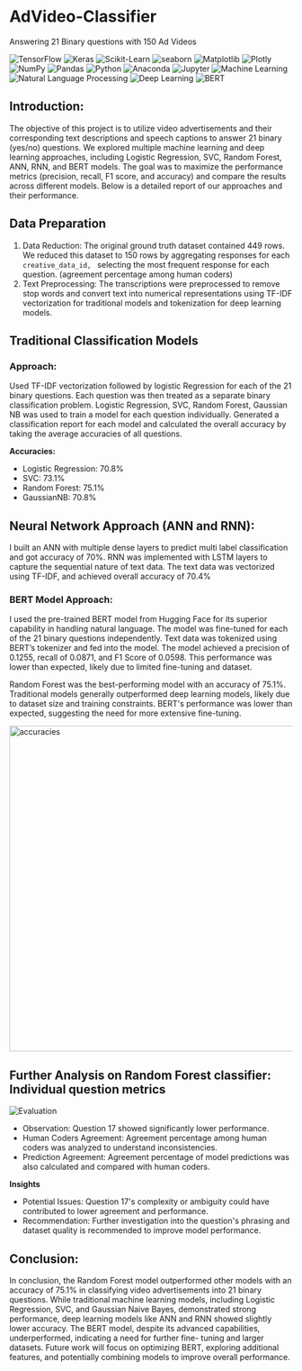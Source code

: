 # AdVideo-Classifier
Answering 21 Binary questions with 150 Ad Videos

![TensorFlow](https://img.shields.io/badge/TensorFlow-FF6F00?style=for-the-badge&logo=tensorflow&logoColor=white)
![Keras](https://img.shields.io/badge/Keras-D00000?style=for-the-badge&logo=keras&logoColor=white)
![Scikit-Learn](https://img.shields.io/badge/Scikit--Learn-F7931E?style=for-the-badge&logo=scikit-learn&logoColor=white)
![seaborn](https://img.shields.io/badge/seaborn-3776AB?style=for-the-badge&logo=seaborn&logoColor=white)
![Matplotlib](https://img.shields.io/badge/Matplotlib-01453A?style=for-the-badge&logo=matplotlib&logoColor=white)
![Plotly](https://img.shields.io/badge/Plotly-3F4F75?style=for-the-badge&logo=plotly&logoColor=white)
![NumPy](https://img.shields.io/badge/NumPy-013243?style=for-the-badge&logo=numpy&logoColor=white)
![Pandas](https://img.shields.io/badge/Pandas-150458?style=for-the-badge&logo=pandas&logoColor=white)
![Python](https://img.shields.io/badge/Python-3776AB?style=for-the-badge&logo=python&logoColor=white)
![Anaconda](https://img.shields.io/badge/Anaconda-44A833?style=for-the-badge&logo=anaconda&logoColor=white)
![Jupyter](https://img.shields.io/badge/Jupyter-F37626?style=for-the-badge&logo=jupyter&logoColor=white)
![Machine Learning](https://img.shields.io/badge/Machine_Learning-0078D4?style=for-the-badge&logo=machine-learning&logoColor=white)
![Natural Language Processing](https://img.shields.io/badge/Natural_Language_Processing-008080?style=for-the-badge&logo=natural-language-processing&logoColor=white)
![Deep Learning](https://img.shields.io/badge/Deep_Learning-FF5733?style=for-the-badge&logo=deep-learning&logoColor=white)
![BERT](https://img.shields.io/badge/BERT-0096FF?style=for-the-badge&logo=bert&logoColor=white)



## Introduction:
The objective of this project is to utilize video advertisements and their corresponding text descriptions and speech captions to answer 21 binary (yes/no) questions. We explored multiple machine learning and deep learning approaches, including Logistic Regression, SVC, Random Forest, ANN, RNN, and BERT models. The goal was to maximize the performance metrics (precision, recall, F1 score, and accuracy) and compare the results across different models. Below is a detailed report of our approaches and their performance.

## Data Preparation
1. Data Reduction: The original ground truth dataset contained 449 rows. We reduced this dataset to 150 rows by aggregating responses for each `creative_data_id, ` selecting the most frequent response for each question. (agreement percentage among human coders)
2. Text Preprocessing: The transcriptions were preprocessed to remove stop words and convert text into numerical representations using TF-IDF vectorization for traditional models and tokenization for deep learning models.

## Traditional Classification Models
### Approach: 
Used TF-IDF vectorization followed by logistic Regression for each of the 21 binary questions. Each question was then treated as a separate binary classification problem. Logistic Regression, SVC, Random Forest, Gaussian NB was used to train a model for each question individually. Generated a classification report for each model and calculated the overall accuracy by taking the average accuracies of all questions.

**Accuracies:**
- Logistic Regression: 70.8%
- SVC: 73.1%
- Random Forest: 75.1%
- GaussianNB: 70.8%
  
## Neural Network Approach (ANN and RNN):
I built an ANN with multiple dense layers to predict multi label classification and got accuracy of 70%. RNN was implemented with LSTM layers to capture the sequential nature of text data. The text data was vectorized using TF-IDF, and achieved overall accuracy of 70.4%

### BERT Model Approach:
I used the pre-trained BERT model from Hugging Face for its superior capability in handling natural language. The model was fine-tuned for each of the 21 binary questions independently. Text data was tokenized using BERT’s tokenizer and fed into the model. The model achieved a precision of 0.1255, recall of 0.0871, and F1 Score of 0.0598. This performance was lower than expected, likely due to limited fine-tuning and dataset.

Random Forest was the best-performing model with an accuracy of 75.1%. Traditional models generally outperformed deep learning models, likely due to dataset size and training constraints. BERT's performance was lower than expected, suggesting the need for more extensive fine-tuning.

<img width="578" alt="accuracies" src="https://github.com/user-attachments/assets/c9e7d098-3128-412f-bb16-485af820fd0c">

## Further Analysis on Random Forest classifier: Individual question metrics

![Evaluation](https://github.com/user-attachments/assets/08e7d8b7-e168-47e1-95d3-dcdc24ff1835)

  
- Observation: Question 17 showed significantly lower performance.
- Human Coders Agreement: Agreement percentage among human coders was analyzed to understand inconsistencies.
- Prediction Agreement: Agreement percentage of model predictions was also calculated and compared with human coders.

**Insights**
- Potential Issues: Question 17's complexity or ambiguity could have contributed to lower agreement and performance.
- Recommendation: Further investigation into the question's phrasing and dataset quality is recommended to improve model performance.
  
## Conclusion:
In conclusion, the Random Forest model outperformed other models with an accuracy of 75.1% in classifying video advertisements into 21 binary questions. While traditional machine learning models, including Logistic Regression, SVC, and Gaussian Naive Bayes, demonstrated strong performance, deep learning models like ANN and RNN showed slightly lower accuracy. The BERT model, despite its advanced capabilities, underperformed, indicating a need for further fine- tuning and larger datasets. Future work will focus on optimizing BERT, exploring additional features, and potentially combining models to improve overall performance.
